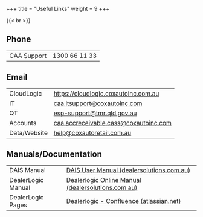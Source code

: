 +++
title = "Useful Links"
weight = 9
+++

{{< br >}}

## Phone
| |          |
|---|  ----|
| CAA Support | 1300 66 11 33|

## Email
| | |
|----|----|
|CloudLogic|https://cloudlogic.coxautoinc.com.au|
|IT| caa.itsupport@coxautoinc.com |
|QT | esp-support@tmr.qld.gov.au |
| Accounts | caa.accreceivable.cass@coxautoinc.com |
| Data/Website | help@coxautoretail.com.au |


## Manuals/Documentation
| | |
|---|---|
|DAIS Manual| [DAIS User Manual (dealersolutions.com.au)](http://help.dealersolutions.com.au/DAIS/)|
|DealerLogic Manual | [Dealerlogic Online Manual (dealersolutions.com.au)](http://help.dealersolutions.com.au/DealerLogic/Dealerlogic.html) |
| DealerLogic Pages | [Dealerlogic - Confluence (atlassian.net)](https://dealersolutions.atlassian.net/wiki/spaces/DEAL/overview) |

